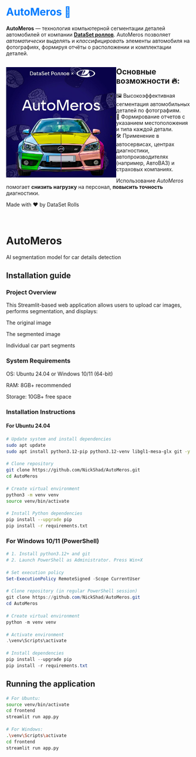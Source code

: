 <!DOCTYPE html>
<html lang="ru">
<head>
    <meta charset="UTF-8">
</head>
<body>
<h1 style="color:#007bff;">AutoMeros 🚗</h1>
<p><strong>AutoMeros</strong> — технология компьютерной сегментации деталей автомобилей от компании <a href="https://t.me/dataset_rolls"><strong>DataSet роллов</strong></a>. AutoMeros позволяет <em>автоматически</em> выделять и <em>классифицировать</em> элементы автомобиля на фотографиях, формируя отчёты о расположении и комплектации деталей.</p>
<div class="container">
    <img src="automeros.jpg" align="left" width="300" height="300" alt="Пример работы AutoMeros">
    <div class="text-side">
        <h2>Основные возможности 🔥:</h2>
        <ul>
            <li>🖼️ Высокоэффективная сегментация автомобильных деталей по фотографиям.</li>
            <li>📝 Формирование отчетов с указанием местоположения и типа каждой детали.</li>
            <li>🛠️ Применение в автосервисах, центрах диагностики, автопроизводителях (например, АвтоВАЗ) и страховых компаниях.</li>
        </ul>
        <p>Использование <em>AutoMeros</em> помогает <strong>снизить нагрузку</strong> на персонал, <strong>повысить точность</strong> диагностики.</p>
    </div>
</div>

<footer>Made with ❤️ by DataSet Rolls</footer>
<br></br>
</body>
</html>

# AutoMeros
AI segmentation model for car details detection

## Installation guide

### Project Overview
This Streamlit-based web application allows users to upload car images, performs segmentation, and displays:

  The original image

  The segmented image

  Individual car part segments

### System Requirements
  OS: Ubuntu 24.04 or Windows 10/11 (64-bit)

  RAM: 8GB+ recommended

  Storage: 10GB+ free space

### Installation Instructions

#### For Ubuntu 24.04
```bash
# Update system and install dependencies
sudo apt update
sudo apt install python3.12-pip python3.12-venv libgl1-mesa-glx git -y

# Clone repository
git clone https://github.com/NickShad/AutoMeros.git
cd AutoMeros

# Create virtual environment
python3 -m venv venv
source venv/bin/activate

# Install Python dependencies
pip install --upgrade pip
pip install -r requirements.txt
```

### For Windows 10/11 (PowerShell)
```powershell
# 1. Install python3.12+ and git
# 2. Launch PowerShell as Administrator. Press Win+X

# Set execution policy
Set-ExecutionPolicy RemoteSigned -Scope CurrentUser

# Clone repository (in regular PowerShell session)
git clone https://github.com/NickShad/AutoMeros.git
cd AutoMeros

# Create virtual environment
python -m venv venv

# Activate environment
.\venv\Scripts\activate

# Install dependencies
pip install --upgrade pip
pip install -r requirements.txt
```

## Running the application
```bash
# For Ubuntu:
source venv/bin/activate
cd frontend
streamlit run app.py

# For Windows:
.\venv\Scripts\activate
cd frontend
streamlit run app.py
```
